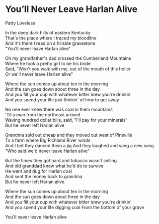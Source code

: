 # You’ll Never Leave Harlan Alive
Patty Loveless  

In the deep dark hills of eastern Kentucky  
That's the place where I traced my bloodline  
And it's there I read on a hillside gravestone  
"You'll never leave Harlan alive"  

Oh my grandfather's dad crossed the Cumberland Mountains  
Where he took a pretty girl to be his bride  
Said, "Won't you walk with me, out of the mouth of this holler  
Or we'll never leave Harlan alive"  

Where the sun comes up about ten in the morning  
And the sun goes down about three in the day  
And you fill your cup with whatever bitter brew you're drinkin'  
And you spend your life just thinkin' of how to get away  

No one ever knew there was coal in them mountains  
'Til a man from the northeast arrived  
Waving hundred dollar bills, said, "I'll pay for your minerals"  
But he never left Harlan alive  

Grandma sold out cheap and they moved out west of Pineville  
To a farm where Big Richland River winds  
And I bet they danced them a jig
And they laughed and sang a new song  
"Who said we'd never leave Harlan alive"  

But the times they got hard and tobacco wasn't selling  
And old granddad knew what he'd do to survive  
He went and dug for Harlan coal  
And sent the money back to grandma  
But he never left Harlan alive.  

Where the sun comes up about ten in the morning  
And the sun goes down about three in the day  
And you fill your cup with whatever bitter brew you're drinkin'  
And you spend your life digging coal
From the bottom of your grave  

You'll never leave Harlan alive
